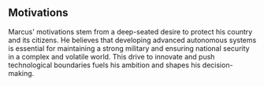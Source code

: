 ## Motivations
Marcus' motivations stem from a deep-seated desire to protect his country and its citizens. He believes that developing advanced autonomous systems is essential for maintaining a strong military and ensuring national security in a complex and volatile world. This drive to innovate and push technological boundaries fuels his ambition and shapes his decision-making.